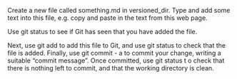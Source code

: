 Create a new file called something.md in versioned_dir. Type and add some text into this file, e.g. copy and paste in the text from this web page.

Use git status to see if Git has seen that you have added the file.

Next, use git add to add this file to Git, and use
 git status to check that the file is added. Finally, use git commit -
a to commit your change, writing a suitable “commit message”. Once committed, use git status t
o check that there is nothing left to commit, and that the working directory is clean.